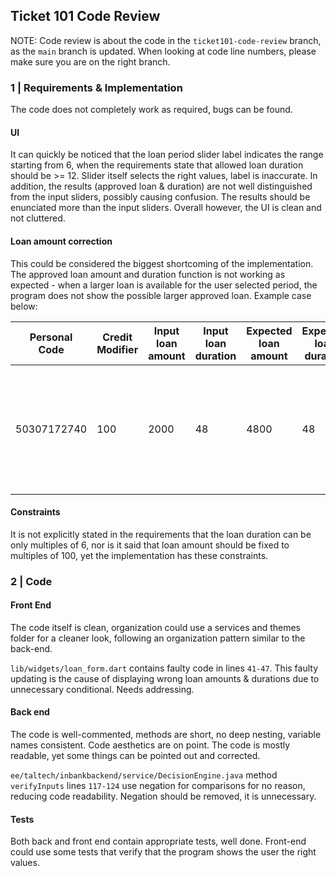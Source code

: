 ## Ticket 101 Code Review
NOTE: Code review is about the code in the `ticket101-code-review` branch, as the `main` branch is updated.
When looking at code line numbers, please make sure you are on the right branch.

### 1 | Requirements & Implementation

The code does not completely work as required, bugs can be found. 

#### UI

It can quickly be noticed that the loan period slider label indicates the range starting from 6,
when the requirements state that allowed loan duration should be >= 12. Slider itself selects the right values, 
label is inaccurate. In addition, the results (approved loan & duration) are not well distinguished from
the input sliders, possibly causing confusion. The results should be enunciated more than the input sliders.
Overall however, the UI is clean and not cluttered.

#### Loan amount correction

This could be considered the biggest shortcoming of the implementation.
The approved loan amount and duration function is not working as expected - when a larger loan is available for the user selected period,
the program does not show the possible larger approved loan. Example case below:


| Personal Code 	| Credit Modifier 	 | Input loan amount   	 | Input loan duration 	 | Expected loan amount 	 | Expected loan duration 	 | Actual loan amount 	 | Actual loan duration 	 | Fault 	                                                                   |
|---------------	|-------------------|-----------------------|-----------------------|------------------------|--------------------------|----------------------|------------------------|---------------------------------------------------------------------------|
|    50307172740 	| 100 	             | 2000    	             | 48	                   | 4800	                  | 	48                      | 	    2000            | 	 48                   | Loan amount is not corrected if selected period allows for a larger loan. |


#### Constraints

It is not explicitly stated in the requirements that the loan duration can be only multiples of 6, nor is it said that loan amount should be fixed to multiples of 100,
yet the implementation has these constraints. 


### 2 | Code

#### Front End

The code itself is clean, organization could use a services and themes folder for a cleaner look, following 
an organization pattern similar to the back-end.

`lib/widgets/loan_form.dart` contains faulty code in lines `41-47`. This faulty updating is the cause of displaying 
wrong loan amounts & durations due to unnecessary conditional. Needs addressing.

#### Back end

The code is well-commented, methods are short, no deep nesting, variable names consistent. Code aesthetics 
are on point. The code is mostly readable, yet some things can be pointed out and corrected.

`ee/taltech/inbankbackend/service/DecisionEngine.java` method `verifyInputs` lines `117-124` use negation for comparisons for no reason,
reducing code readability. Negation should be removed, it is unnecessary.

#### Tests

Both back and front end contain appropriate tests, well done. Front-end could use some tests that verify 
that the program shows the user the right values.

